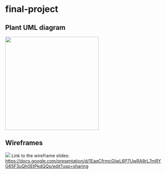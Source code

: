 # final-project

## Plant UML diagram
<a href="url"><img src="https://user-images.githubusercontent.com/72227066/97458529-b4f5d100-1932-11eb-9108-d48dbdbe96c4.png" align="center" height="300" ></a>
## Wireframes
![](https://user-images.githubusercontent.com/72227066/97466676-48330480-193b-11eb-81f7-6ba7ef4f9f62.png)
Link to the wireframe slides: https://docs.google.com/presentation/d/1EaqCfrmcGIwL6P7UwRA8rL7mRYG65F3uQh0EtPkdQQs/edit?usp=sharing
